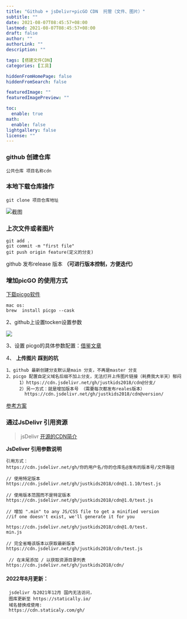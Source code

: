 ```yaml
---
title: "Github + jsDelivr+picGO CDN  托管（文件、图片）"
subtitle: ""
date: 2021-08-07T08:45:57+08:00
lastmod: 2021-08-07T08:45:57+08:00
draft: false
author: ""
authorLink: ""
description: ""

tags: [搭建文件CDN]
categories: [工具]

hiddenFromHomePage: false
hiddenFromSearch: false

featuredImage: ""
featuredImagePreview: ""

toc:
  enable: true
math:
  enable: false
lightgallery: false
license: ""
---
```

### github 创建仓库 
```
公共仓库 项目名称cdn
```
### 本地下载仓库操作
```
git clone 项目仓库地址
```
 ![截图](https://cdn.jsdelivr.net/gh/justkids2018/cdn@1.0.1/tool/hugo-cdn-img.png) 

### 上次文件或者图片
```
git add .
git commit -m "first file"
git push origin feature(定义的分支)
```
github 发布release 版本 **（可进行版本控制，方便迭代）**

### 增加picGO 的使用方式
[下载picgo软件](https://github.com/Molunerfinn/PicGo)
```
mac os:
brew  install picgo --cask
```
2、github上设置tocken设置参数

![](https://cdn.jsdelivr.net/gh/justkids2018/cdn@main/tool/bbb.PNG)

3、设置 picgo的具体参数配置：[借鉴文章](https://www.jianshu.com/p/9d91355e8418)

4、 **上传图片 踩到的坑** 
```
1、github 最新创建分支默认是main 分支，不再是master 分支
2、picgo 配置自定义域名后缀不加上分支，无法打开上传图片链接（耗费我大半天）郁闷
     1）https://cdn.jsdelivr.net/gh/justkids2018/cdn@分支/
     2）另一方式：就是增加版本号 （需要每次都发布reales版本）
       https://cdn.jsdelivr.net/gh/justkids2018/cdn@version/
```

[参考方案](https://blog.csdn.net/shuimqs/article/details/109179005)

### 通过JsDelivr  引用资源

> jsDelivr [开源的CDN简介](https://www.jsdelivr.com/?docs=gh)

**JsDeliver 引用参数说明**
```
引用方式：
https://cdn.jsdelivr.net/gh/你的用户名/你的仓库名@发布的版本号/文件路径

// 使用特定版本
https://cdn.jsdelivr.net/gh/justkids2018/cdn@1.1.10/test.js   

// 使用版本范围而不是特定版本
https://cdn.jsdelivr.net/gh/justkids2018/cdn@1.0/test.js   

// 增加 ".min" to any JS/CSS file to get a minified version
//if one doesn't exist, we'll generate it for you

https://cdn.jsdelivr.net/gh/justkids2018/cdn@1.0/test.
min.js   
 
// 完全省略该版本以获取最新版本
https://cdn.jsdelivr.net/gh/justkids2018/cdn/test.js

 // 在末尾添加 / 以获取资源目录列表
https://cdn.jsdelivr.net/gh/justkids2018/cdn/
```
#### 2022年8月更新：
```
 jsdelivr 与2021年12月 国内无法访问，
 图库更新至 https://statically.io/
 域名替换成使用:
 https://cdn.staticaly.com/gh/
```
<!--more-->
